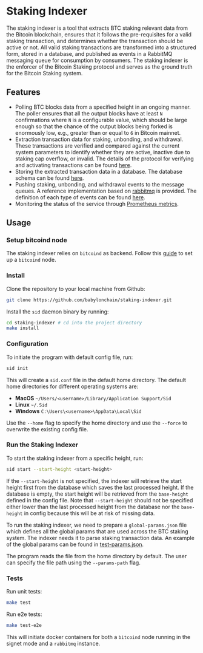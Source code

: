 # Staking Indexer

The staking indexer is a tool that extracts BTC staking relevant data from the
Bitcoin blockchain, ensures that it follows the pre-requisites for a valid
staking transaction, and determines whether the transaction should be active or
not. All valid staking transactions are transformed into a structured form,
stored in a database, and published as events in a RabbitMQ messaging queue for
consumption by consumers. The staking indexer is the enforcer of the Bitcoin
Staking protocol and serves as the ground truth for the Bitcoin Staking system.

## Features

* Polling BTC blocks data from a specified height in an ongoing manner. The 
  poller ensures that all the output blocks have at least `N` confirmations 
  where `N` is a configurable value, which should be large enough so that 
  the chance of the output blocks being forked is enormously low, e.g., 
  greater than or equal to `6` in Bitcoin mainnet.
* Extraction transaction data for staking, unbonding, and withdrawal. These
  transactions are verified and compared against the current system parameters
  to identify whether they are active, inactive due to staking cap overflow, or
  invalid. The details of the protocol for verifying and activating
  transactions can be found [here](./doc/staking.md).
* Storing the extracted transaction data in a database. The database schema 
  can be found [here](./doc/db_schema.md).
* Pushing staking, unbonding, and withdrawal events to the message queues.
  A reference implementation based on [rabbitmq](https://www.rabbitmq.com/) is 
  provided.
  The definition of each type of events can be found [here](./doc/events.md).
* Monitoring the status of the service through [Prometheus metrics](./doc/metrics.md).

## Usage

### Setup bitcoind node

The staking indexer relies on `bitcoind` as backend. Follow this [guide](./doc/bitcoind_setup.md)
to set up a `bitcoind` node.

### Install

Clone the repository to your local machine from Github:

```bash
git clone https://github.com/babylonchain/staking-indexer.git
```

Install the `sid` daemon binary by running:

```bash
cd staking-indexer # cd into the project directory
make install
```

### Configuration

To initiate the program with default config file, run:

```bash
sid init
```

This will create a `sid.conf` file in the default home directory. The 
default home directories for different operating systems are:

- **MacOS** `~/Users/<username>/Library/Application Support/Sid`
- **Linux** `~/.Sid`
- **Windows** `C:\Users\<username>\AppData\Local\Sid`

Use the `--home` flag to specify the home directory and use the `--force` to 
overwrite the existing config file.

### Run the Staking Indexer

To start the staking indexer from a specific height, run:

```bash
sid start --start-height <start-height>
```

If the `--start-height` is not specified, the indexer will retrieve the 
start height first from the database which saves the last processed height. 
If the database is empty, the start height will be retrieved from the 
`base-height` defined in the config file.
Note that `--start-height` should not be specified either lower than the last 
processed height from the database nor the `base-height` in config because 
this will be at risk of missing data.

To run the staking indexer, we need to prepare a `global-params.json` file 
which defines all the global params that are used across the BTC staking 
system. The indexer needs it to parse staking 
transaction data. An example of the global params can be found in
[test-params.json](./itest/test-params.json).

The program reads the file from the home directory by default. The user can 
specify the file path using the `--params-path` flag.

### Tests

Run unit tests:

```bash
make test
```

Run e2e tests:

```bash
make test-e2e
```

This will initiate docker containers for both a `bitcoind` node running in the 
signet mode and a `rabbitmq` instance.
